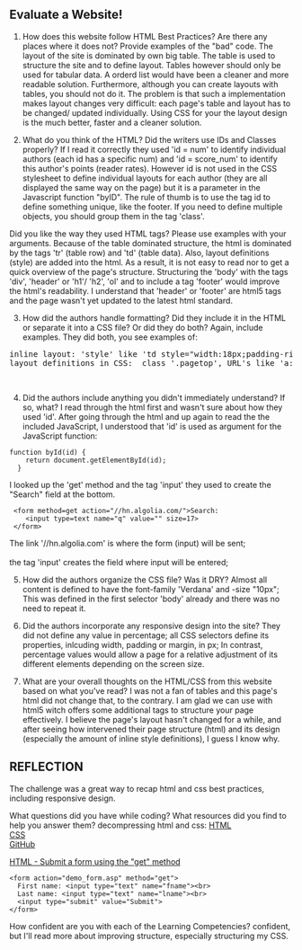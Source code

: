 ## Evaluate a Website! 
 
1) How does this website follow HTML Best Practices? Are there any places where 
it does not?  Provide examples of the "bad" code.
The layout of the site is dominated by own big table. The table is used to structure the site and to define layout. Tables however should only be used for tabular data. A orderd list would have been a cleaner and more readable solution. Furthermore, although you can create layouts with tables, you should not do it. The problem is that such a implementation makes layout changes very difficult: each page's table and layout has to be changed/ updated individually. Using CSS for your the layout design is the much better, faster and a cleaner solution.<br>
 
2) What do you think of the HTML? Did the writers use IDs and Classes properly? If I read it correctly they used 'id = num' to identify individual authors (each id has a specific num) and  'id = score_num' to identify this author's points (reader rates). However id is not used in the CSS stylesheet to define individual layouts for each author (they are all displayed the same way on the page) but it is a parameter in the Javascript function "byID". The rule of thumb is to use the tag id to define something unique, like the footer. If you need to define multiple objects, you should group them in the tag 'class'.<br>

Did you like the way they used HTML tags?  Please use examples with your arguments.
Because of the table dominated structure, the html is dominated by the tags 'tr' (table row) and 'td' (table data). Also, layout definitions (style) are added into the html. As a result, it is not easy to read nor to get a quick overview of the page's structure. Structuring the 'body' with the tags 'div', 'header' or 'h1'/ 'h2', 'ol' and to include a tag 'footer' would improve the html's readability. I understand that 'header' or 'footer' are html5 tags and the page wasn't yet updated to the latest html standard. <br>
 
3) How did the authors handle formatting? Did they include it in the HTML or 
separate it into a CSS file? Or did they do both?  Again, include examples.
They did both, you see examples of:
<pre>
inline layout: 'style' like 'td style="width:18px;padding-right:4px"' 
layout definitions in CSS:  class '.pagetop', URL's like 'a:hover' and a font definition for the whole 'body'
</pre><br>

4) Did the authors include anything you didn't immediately understand? 
If so, what?
I read through the html first and wasn't sure about how they used 'id'. After going through the html and up again to read the the included JavaScript, I understood that 'id' is used as argument for the JavaScript function: 

```
function byId(id) {
    return document.getElementById(id);
  }
```

I looked up the 'get' method and the tag 'input' they used to create the "Search" field at the bottom. 

```
 <form method=get action="//hn.algolia.com/">Search: 
    <input type=text name="q" value="" size=17>
 </form>
```
The link '//hn.algolia.com' is where the form (input) will be sent;<br>  
the tag 'input' creates the field where input will be entered;<br>

 
5) How did the authors organize the CSS file? Was it DRY?
Almost all content is defined to have the font-family 'Verdana' and -size "10px"; This was defined in the first selector 'body' already and there was no need to repeat it.<br>  
 
6) Did the authors incorporate any responsive design into the site?
They did not define any value in percentage; all CSS selectors define its properties, inlcuding width, padding or margin, in px; In contrast, percentage values would allow a page for a relative adjustment of its different elements depending on the screen size.<br> 
 
7) What are your overall thoughts on the HTML/CSS from this website based on 
what you've read?
I was not a fan of tables and this page's html did not change that, to the contrary. I am glad we can use with html5 witch offers some additional tags to structure your page effectively. I believe the page's layout hasn't changed for a while, and after seeing how intervened their page structure (html) and its design (especially the amount of inline style definitions), I guess I know why. 


## REFLECTION
The challenge was a great way to recap html and css best practices, including responsive design. 

What questions did you have while coding? What resources did you find to help you answer them?
decompressing html and css:
<a href="http://www.textfixer.com/html/uncompress-html-code.php">HTML</a><br>
<a href="http://www.codebeautifier.com/">CSS</a><br>
<a href="https://github.com/akalongman/sublimetext-codeformatter">GitHub</a><br>

<a href="http://www.w3schools.com/tags/att_form_method.asp">HTML - Submit a form using the "get" method</a>

```
<form action="demo_form.asp" method="get">
  First name: <input type="text" name="fname"><br>
  Last name: <input type="text" name="lname"><br>
  <input type="submit" value="Submit">
</form>

```

How confident are you with each of the Learning Competencies? confident, but I'll read more about improving structure, especially structuring my CSS.
